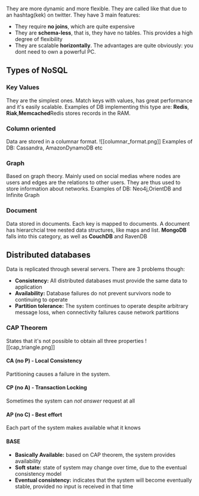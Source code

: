They are more dynamic and more flexible.
They are called like that due to an hashtag(kek) on twitter.
They have 3 main features:
- They require **no joins**, which are quite expensive
- They are **schema-less**, that is, they  have no tables. This provides a high degree of flexibility
- They are scalable **horizontally**. The advantages are quite obviously: you dont need to own a powerful PC.

## Types of NoSQL

### Key Values
They are the simplest ones.
Match keys with values, has great performance and it's easily scalable.
Examples of DB implementing this type are: **Redis**, **Riak**,**Memcached**Redis stores records in the RAM.
### Column oriented
Data are stored in a columnar format.
![[columnar_format.png]]
Examples of DB: Cassandra, AmazonDynamoDB etc

### Graph
Based on graph theory.
Mainly used on social medias where nodes are users and edges are the relations to other users.
They are thus used to store information about networks.
Examples of DB: Neo4j,OrientDB and Infinite Graph

### Document
Data stored in documents.
Each key is mapped to documents. 
A document has hierarchcial tree nested data structures, like maps and list.
**MongoDB** falls into this category, as well as **CouchDB** and RavenDB

## Distributed databases
Data is replicated through several servers.
There are 3 problems though:
- **Consistency:** All distributed databases must provide the same data to application
- **Availability:** Database failures do not prevent survivors node to continuing to operate
- **Partition tolerance:** The system continues to operate despite arbitrary message loss, when connectivity failures cause network partitions

### CAP Theorem
States that it's not possible to obtain all three properties
![[cap_triangle.png]]

#### CA (no P) - Local Consistency
Partitioning causes a failure in the system.

#### CP (no A) - Transaction Locking
Sometimes the system can *not answer* request at all

#### AP (no C) - Best effort
Each  part of the system makes available what it knows


#### BASE
- **Basically Available:** based on CAP theorem, the system provides availability
- **Soft state:** state of system may change over time, due to the eventual consistency model
- **Eventual consistency:** indicates that the system will become eventually stable, provided no input is received in that time